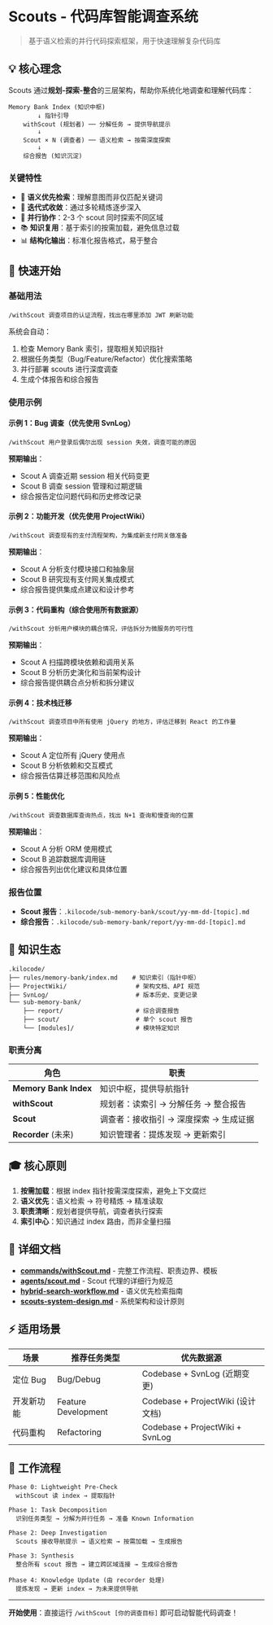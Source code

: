 # Scouts - 代码库智能调查系统

> 基于语义检索的并行代码探索框架，用于快速理解复杂代码库

## 💡 核心理念

Scouts 通过**规划-探索-整合**的三层架构，帮助你系统化地调查和理解代码库：

```
Memory Bank Index (知识中枢)
        ↓ 指针引导
    withScout (规划者) ── 分解任务 → 提供导航提示
        ↓
    Scout × N (调查者) ── 语义检索 → 按需深度探索  
        ↓
    综合报告 (知识沉淀)
```

### 关键特性

- 🎯 **语义优先检索**：理解意图而非仅匹配关键词
- 🔄 **迭代式收敛**：通过多轮精炼逐步深入
- 🤝 **并行协作**：2-3 个 scout 同时探索不同区域
- 📚 **知识复用**：基于索引的按需加载，避免信息过载
- 📊 **结构化输出**：标准化报告格式，易于整合

## 🚀 快速开始

### 基础用法

```
/withScout 调查项目的认证流程，找出在哪里添加 JWT 刷新功能
```

系统会自动：
1. 检查 Memory Bank 索引，提取相关知识指针
2. 根据任务类型（Bug/Feature/Refactor）优化搜索策略
3. 并行部署 scouts 进行深度调查
4. 生成个体报告和综合报告

### 使用示例

#### 示例 1：Bug 调查（优先使用 SvnLog）
```
/withScout 用户登录后偶尔出现 session 失效，调查可能的原因
```

**预期输出**：
- Scout A 调查近期 session 相关代码变更
- Scout B 调查 session 管理和过期逻辑
- 综合报告定位问题代码和历史修改记录

#### 示例 2：功能开发（优先使用 ProjectWiki）
```
/withScout 调查现有的支付流程架构，为集成新支付网关做准备
```

**预期输出**：
- Scout A 分析支付模块接口和抽象层
- Scout B 研究现有支付网关集成模式
- 综合报告提供集成点建议和设计参考

#### 示例 3：代码重构（综合使用所有数据源）
```
/withScout 分析用户模块的耦合情况，评估拆分为微服务的可行性
```

**预期输出**：
- Scout A 扫描跨模块依赖和调用关系
- Scout B 分析历史演化和当前架构设计
- 综合报告提供耦合点分析和拆分建议

#### 示例 4：技术栈迁移
```
/withScout 调查项目中所有使用 jQuery 的地方，评估迁移到 React 的工作量
```

**预期输出**：
- Scout A 定位所有 jQuery 使用点
- Scout B 分析依赖和交互模式
- 综合报告估算迁移范围和风险点

#### 示例 5：性能优化
```
/withScout 调查数据库查询热点，找出 N+1 查询和慢查询的位置
```

**预期输出**：
- Scout A 分析 ORM 使用模式
- Scout B 追踪数据库调用链
- 综合报告列出优化建议和具体位置

### 报告位置

- **Scout 报告**：`.kilocode/sub-memory-bank/scout/yy-mm-dd-[topic].md`
- **综合报告**：`.kilocode/sub-memory-bank/report/yy-mm-dd-[topic].md`

## 📁 知识生态

```
.kilocode/
├── rules/memory-bank/index.md    # 知识索引（指针中枢）
├── ProjectWiki/                   # 架构文档、API 规范
├── SvnLog/                        # 版本历史、变更记录
└── sub-memory-bank/
    ├── report/                    # 综合调查报告
    ├── scout/                     # 单个 scout 报告
    └── [modules]/                 # 模块特定知识
```

### 职责分离

| 角色 | 职责 |
|------|------|
| **Memory Bank Index** | 知识中枢，提供导航指针 |
| **withScout** | 规划者：读索引 → 分解任务 → 整合报告 |
| **Scout** | 调查者：接收指引 → 深度探索 → 生成证据 |
| **Recorder** (未来) | 知识管理者：提炼发现 → 更新索引 |

## 🎓 核心原则

1. **按需加载**：根据 index 指针按需深度探索，避免上下文腐烂
2. **语义优先**：语义检索 → 符号精炼 → 精准读取
3. **职责清晰**：规划者提供导航，调查者执行探索
4. **索引中心**：知识通过 index 路由，而非全量扫描

## 📖 详细文档

- **[commands/withScout.md](commands/withScout.md)** - 完整工作流程、职责边界、模板
- **[agents/scout.md](agents/scout.md)** - Scout 代理的详细行为规范
- **[hybrid-search-workflow.md](hybrid-search-workflow.md)** - 语义优先检索指南
- **[scouts-system-design.md](scouts-system-design.md)** - 系统架构和设计原则

## ⚡ 适用场景

| 场景 | 推荐任务类型 | 优先数据源 |
|------|------------|-----------|
| 定位 Bug | Bug/Debug | Codebase + SvnLog (近期变更) |
| 开发新功能 | Feature Development | Codebase + ProjectWiki (设计文档) |
| 代码重构 | Refactoring | Codebase + ProjectWiki + SvnLog |

## 🔧 工作流程

```
Phase 0: Lightweight Pre-Check
  withScout 读 index → 提取指针

Phase 1: Task Decomposition  
  识别任务类型 → 分解为并行任务 → 准备 Known Information

Phase 2: Deep Investigation
  Scouts 接收导航提示 → 语义检索 → 按需加载 → 生成报告

Phase 3: Synthesis
  整合所有 scout 报告 → 建立跨区域连接 → 生成综合报告

Phase 4: Knowledge Update (由 recorder 处理)
  提炼发现 → 更新 index → 为未来提供导航
```

---

**开始使用**：直接运行 `/withScout [你的调查目标]` 即可启动智能代码调查！

